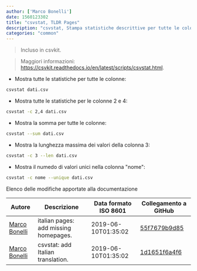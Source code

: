 ```yaml
---
author: ['Marco Bonelli']
date: 1560123302
title: "csvstat, TLDR Pages"
description: "csvstat, Stampa statistiche descrittive per tutte le colonne di un file CSV."
categories: "common"
---
```

> Incluso in csvkit.

> Maggiori informazioni: <https://csvkit.readthedocs.io/en/latest/scripts/csvstat.html>.

- Mostra tutte le statistiche per tutte le colonne:

```bash
csvstat dati.csv
```

- Mostra tutte le statistiche per le colonne 2 e 4:

```bash
csvstat -c 2,4 dati.csv
```

- Mostra la somma per tutte le colonne:

```bash
csvstat --sum dati.csv
```

- Mostra la lunghezza massima dei valori della colonna 3:

```bash
csvstat -c 3 --len dati.csv
```

- Mostra il numedo di valori unici nella colonna "nome":

```bash
csvstat -c nome --unique dati.csv
```
Elenco delle modifiche apportate alla documentazione


Autore | Descrizione | Data formato ISO 8601 | Collegamento a GitHub
------|-----|-----|-----
[Marco Bonelli](mailto:marco@mebeim.net) | italian pages: add missing homepages. | 2019-06-10T01:35:02 | [55f7679b9d85](https://github.com/tldr-pages/tldr/commit/55f7679b9d85480f6c81738bd32c7901a1db36fe)
[Marco Bonelli](mailto:mb5.marcob@gmail.com) | csvstat: add Italian translation. | 2019-06-10T01:35:02 | [1d1651f6a4f6](https://github.com/tldr-pages/tldr/commit/1d1651f6a4f6b53be7e7e950ab53ab03d532744c)

